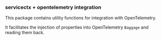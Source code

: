 ### servicectx + opentelemetry integration

This package contains utility functions for integration with OpenTelemetry.

It facilitates the injection of properties into OpenTelemetry `Baggage` and reading them back.
